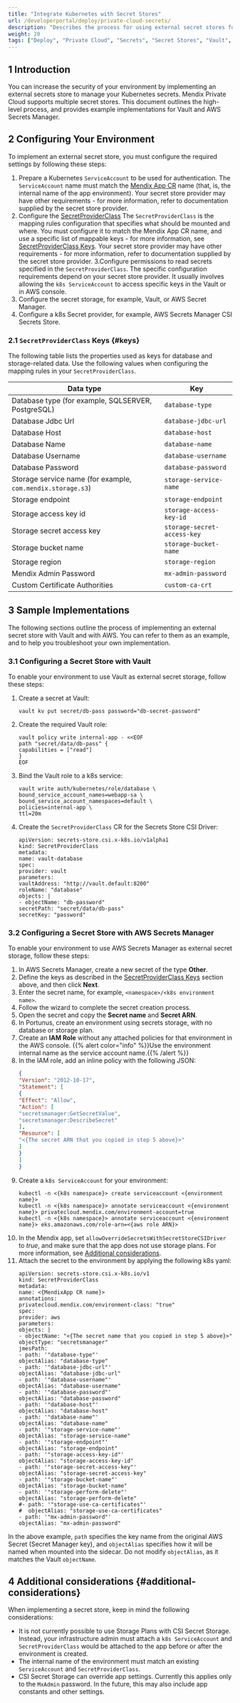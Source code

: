 ```yaml
---
title: "Integrate Kubernetes with Secret Stores"
url: /developerportal/deploy/private-cloud-secrets/
description: "Describes the process for using external secret stores for Kubernetes secrets"
weight: 20
tags: ["Deploy", "Private Cloud", "Secrets", "Secret Stores", "Vault", "Kubernetes", "AWS"]
---
```


## 1 Introduction

You can increase the security of your environment by implementing an external secrets store to manage your Kubernetes secrets. Mendix Private Cloud supports multiple secret stores. This document outlines the high-level process, and provides example implementations for Vault and AWS Secrets Manager.

## 2 Configuring Your Environment

To implement an external secret store, you must configure the required settings by following these steps:

1. Prepare a Kubernetes `ServiceAccount` to be used for authentication. 
    The `ServiceAccount` name must match the [Mendix App CR](/deploy/private-cloud-technical-appendix-01/) name (that, is, the internal name of the app environment). Your secret store provider may have other requirements - for more information, refer to documentation supplied by the secret store provider.
2. Configure the [SecretProviderClass](https://secrets-store-csi-driver.sigs.k8s.io/getting-started/usage.html#create-your-own-secretproviderclass-object)
     The `SecretProviderClass` is the mapping rules configuration that specifies what should be mounted and where. You must configure it to match the Mendix App CR name, and use a specific list of mappable keys - for more information, see [SecretProviderClass Keys](#keys). Your secret store provider may have other requirements - for more information, refer to documentation supplied by the secret store provider.
3.Configure permissions to read secrets specified in the `SecretProviderClass`.
    The specific configuration requirements depend on your secret store provider. It usually involves allowing the `k8s ServiceAccount` to access specific keys in the Vault or in AWS console.
4. Configure the secret storage, for example, Vault, or AWS Secret Manager.
5. Configure a k8s Secret provider, for example, AWS Secrets Manager CSI Secrets Store.

### 2.1 `SecretProviderClass` Keys {#keys}

The following table lists the properties used as keys for database and storage-related data. Use the following values when configuring the mapping rules in your `SecretProviderClass`.

| Data type | Key |
| --- | --- |
| Database type (for example, SQLSERVER, PostgreSQL) | `database-type` |
| Database Jdbc Url | `database-jdbc-url` |
| Database Host | `database-host` |
| Database Name | `database-name` |
| Database Username | `database-username` |
| Database Password | `database-password` |
| Storage service name (for example, `com.mendix.storage.s3`) | `storage-service-name` |
| Storage endpoint | `storage-endpoint` |
| Storage access key id | `storage-access-key-id` |
| Storage secret access key | `storage-secret-access-key` |
| Storage bucket name | `storage-bucket-name` |
| Storage region | `storage-region` |
| Mendix Admin Password | `mx-admin-password` |
| Custom Certificate Authorities | `custom-ca-crt` |


## 3 Sample Implementations

The following sections outline the process of implementing an external secret store with Vault and with AWS. You can refer to them as an example, and to help you troubleshoot your own implementation.

### 3.1 Configuring a Secret Store with Vault

To enable your environment to use Vault as external secret storage, follow these steps:

1. Create a secret at Vault:
    ```text {linenos=false} 
    vault kv put secret/db-pass password="db-secret-password"
    ```
2. Create the required Vault role:
    ```text {linenos=table}
    vault policy write internal-app - <<EOF
    path "secret/data/db-pass" {
    capabilities = ["read"]
    }
    EOF
    ```
3. Bind the Vault role to a k8s service:
    ```text {linenos=table}
    vault write auth/kubernetes/role/database \
    bound_service_account_names=webapp-sa \
    bound_service_account_namespaces=default \
    policies=internal-app \
    ttl=20m
    ```
4. Create the `SecretProviderClass` CR for the Secrets Store CSI Driver:
    ```text {linenos=table}
    apiVersion: secrets-store.csi.x-k8s.io/v1alpha1
    kind: SecretProviderClass
    metadata:
    name: vault-database
    spec:
    provider: vault
    parameters:
    vaultAddress: "http://vault.default:8200"
    roleName: "database"
    objects: |
    - objectName: "db-password"
    secretPath: "secret/data/db-pass"
    secretKey: "password"
    ```

### 3.2 Configuring a Secret Store with AWS Secrets Manager

To enable your environment to use AWS Secrets Manager as external secret storage, follow these steps:

1. In AWS Secrets Manager, create a new secret of the type **Other**.
2. Define the keys as described in the [SecretProviderClass Keys](#keys) section above, and then click **Next**. 
3. Enter the secret name, for example, `<namespace>/<k8s environment name>`.
4. Follow the wizard to complete the secret creation process.
5. Open the secret and copy the **Secret name** and **Secret ARN**.
6. In Portunus, create an environment using secrets storage, with no database or storage plan.
7. Create an **IAM Role** without any attached policies for that environment in the AWS console. 
    {{% alert color="info" %}}Use the environment internal name as the service account name.{{% /alert %}}
8. In the IAM role, add an inline policy with the following JSON:
    ```json
    {
    "Version": "2012-10-17",
    "Statement": [
    {
    "Effect": "Allow",
    "Action": [
    "secretsmanager:GetSecretValue",
    "secretsmanager:DescribeSecret"
    ],
    "Resource": [
    "<{The secret ARN that you copied in step 5 above}>"
    ]
    }
    ]
    }
    ```
9. Create a `k8s ServiceAccount` for your environment:
    ```text {linenos=table}
    kubectl -n <{k8s namespace}> create serviceaccount <{environment name}>
    kubectl -n <{k8s namespace}> annotate serviceaccount <{environment name}> privatecloud.mendix.com/environment-account=true
    kubectl -n <{k8s namespace}> annotate serviceaccount <{environment name}> eks.amazonaws.com/role-arn=<{aws role ARN}>
    ```
10. In the Mendix app, set `allowOverrideSecretsWithSecretStoreCSIDriver` to *true*, and make sure that the app does not use storage plans. For more information, see [Additional considerations](#additional-considerations).
11. Attach the secret to the environment by applying the following k8s yaml:
    ```text {linenos=table}
    apiVersion: secrets-store.csi.x-k8s.io/v1
    kind: SecretProviderClass
    metadata:
    name: <{MendixApp CR name}>
    annotations:
    privatecloud.mendix.com/environment-class: "true"
    spec:
    provider: aws
    parameters:
    objects: |
    - objectName: "<{The secret name that you copied in step 5 above}>"
    objectType: "secretsmanager"
    jmesPath:
    - path: '"database-type"'
    objectAlias: "database-type"
    - path: '"database-jdbc-url"'
    objectAlias: "database-jdbc-url"
    - path: '"database-username"'
    objectAlias: "database-username"
    - path: '"database-password"'
    objectAlias: "database-password"
    - path: '"database-host"'
    objectAlias: "database-host"
    - path: '"database-name"'
    objectAlias: "database-name"
    - path: '"storage-service-name"'
    objectAlias: "storage-service-name"
    - path: '"storage-endpoint"'
    objectAlias: "storage-endpoint"
    - path: '"storage-access-key-id"'
    objectAlias: "storage-access-key-id"
    - path: '"storage-secret-access-key"'
    objectAlias: "storage-secret-access-key"
    - path: '"storage-bucket-name"'
    objectAlias: "storage-bucket-name"
    - path: '"storage-perform-delete"'
    objectAlias: "storage-perform-delete"
    #- path: '"storage-use-ca-certificates"'
    #  objectAlias: "storage-use-ca-certificates"
    - path: '"mx-admin-password"'
    objectAlias: "mx-admin-password"

In the above example, `path` specifies the key name from the original AWS Secret (Secret Manager key), and `objectAlias` specifies how it will be named when mounted into the sidecar. Do not modify `objectAlias`, as it matches the Vault `objectName`.

## 4 Additional considerations {#additional-considerations}

When implementing a secret store, keep in mind the following considerations:

* It is not currently possible to use Storage Plans with CSI Secret Storage. Instead, your infrastructure admin must attach a `k8s ServiceAccount` and `SecretProviderClass` would be attached to the app before or after the environment is created.
* The internal name of the environment must match an existing `ServiceAccount` and `SecretProviderClass`.
* CSI Secret Storage can override app settings. Currently this applies only to the `MxAdmin` password. In the future, this may also include app constants and other settings.